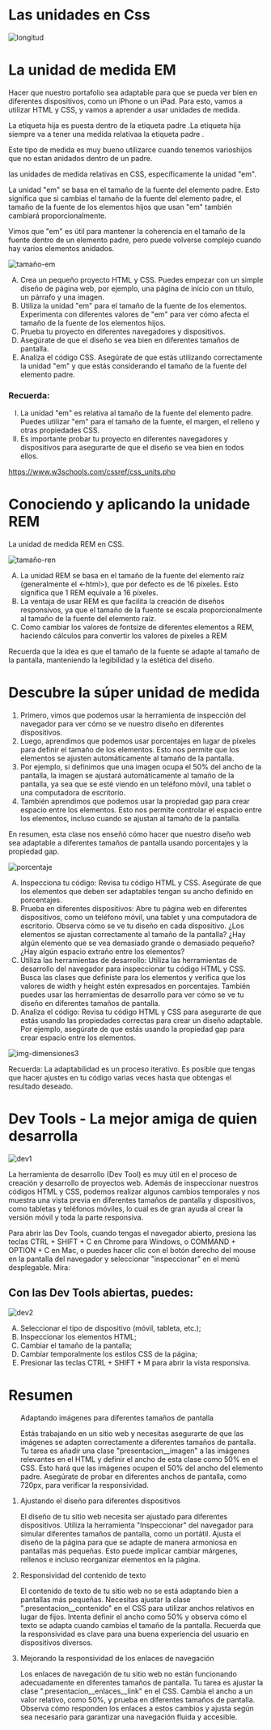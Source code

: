 <h1>Las unidades en Css </h1>

![longitud](https://github.com/user-attachments/assets/4f8a25f1-e774-487a-af8f-15a9220ce6c3)

<h1>La unidad de medida EM</h1>

<p>Hacer que nuestro portafolio sea adaptable para que se pueda ver bien en diferentes dispositivos, como un iPhone o un iPad. Para esto, vamos a utilizar HTML y CSS, y vamos a aprender a usar unidades de medida.</p>

<p>La etiqueta hija es puesta dentro de la etiqueta padre .La etiqueta hija siempre va a tener una medida relativaa la etiqueta padre .</p>

<p>Este tipo de medida es muy bueno utilizarce cuando tenemos varioshijos que no estan anidados dentro de un padre.</p>

<p> las unidades de medida relativas en CSS, específicamente la unidad "em".

La unidad "em" se basa en el tamaño de la fuente del elemento padre. Esto significa que si cambias el tamaño de la fuente del elemento padre, el tamaño de la fuente de los elementos hijos que usan "em" también cambiará proporcionalmente.

Vimos que "em" es útil para mantener la coherencia en el tamaño de la fuente dentro de un elemento padre, pero puede volverse complejo cuando hay varios elementos anidados.</p>

![tamaño-em](https://github.com/user-attachments/assets/e742d4cc-8c6a-449f-9efd-5ed53a47bc5c)

<ol type="A">
  
<li>Crea un pequeño proyecto HTML y CSS. Puedes empezar con un simple diseño de página web, por ejemplo, una página de inicio con un título, un párrafo y una imagen.</li>
  
<li>Utiliza la unidad "em" para el tamaño de la fuente de los elementos. Experimenta con diferentes valores de "em" para ver cómo afecta el tamaño de la fuente de los elementos hijos.</li>
  
<li>Prueba tu proyecto en diferentes navegadores y dispositivos. </li>
  
<li>Asegúrate de que el diseño se vea bien en diferentes tamaños de pantalla.</li>
  
<li>Analiza el código CSS. Asegúrate de que estás utilizando correctamente la unidad "em" y que estás considerando el tamaño de la fuente del elemento padre.</li>
</ol>

<h3>Recuerda:</h3>

<ol type='I'>
  
<li>La unidad "em" es relativa al tamaño de la fuente del elemento padre.
Puedes utilizar "em" para el tamaño de la fuente, el margen, el relleno y otras propiedades CSS.</li>
  
<li>Es importante probar tu proyecto en diferentes navegadores y dispositivos para asegurarte de que el diseño se vea bien en todos ellos.</li>
</ol>

https://www.w3schools.com/cssref/css_units.php


<h1>Conociendo y aplicando la unidade REM</h1>

<p> La unidad de medida REM en CSS.</p>

![tamaño-ren](https://github.com/user-attachments/assets/fd9991b5-b229-4f2b-aba8-d8242a405e08)

<ol type="A">
  
<li>La unidad REM se basa en el tamaño de la fuente del elemento raíz (generalmente el <-html>), que por defecto es de 16 píxeles. Esto significa que 1 REM equivale a 16 píxeles.</li>
  
<li>La ventaja de usar REM es que facilita la creación de diseños responsivos, ya que el tamaño de la fuente se escala proporcionalmente al tamaño de la fuente del elemento raíz.</li>
  
<li> Como cambiar los valores de fontsize de diferentes elementos a REM, haciendo cálculos para convertir los valores de píxeles a REM </li>
</ol>

<p>Recuerda que la idea es que el tamaño de la fuente se adapte al tamaño de la pantalla, manteniendo la legibilidad y la estética del diseño.</p>


<h1>Descubre la súper unidad de medida</h1>

<ol >

<li>Primero, vimos que podemos usar la herramienta de inspección del navegador para ver cómo se ve nuestro diseño en diferentes dispositivos.</li>

<li>Luego, aprendimos que podemos usar porcentajes en lugar de píxeles para definir el tamaño de los elementos. Esto nos permite que los elementos se ajusten automáticamente al tamaño de la pantalla.</li>

<li>Por ejemplo, si definimos que una imagen ocupa el 50% del ancho de la pantalla, la imagen se ajustará automáticamente al tamaño de la pantalla, ya sea que se esté viendo en un teléfono móvil, una tablet o una computadora de escritorio.</li>

<li>También aprendimos que podemos usar la propiedad gap para crear espacio entre los elementos. Esto nos permite controlar el espacio entre los elementos, incluso cuando se ajustan al tamaño de la pantalla. </li>
</ol>

<p>En resumen, esta clase nos enseñó cómo hacer que nuestro diseño web sea adaptable a diferentes tamaños de pantalla usando porcentajes y la propiedad gap.</p>


![porcentaje](https://github.com/user-attachments/assets/b45ccce8-a975-4967-a947-74d2d716bd8f)


<ol type="A">

<li>Inspecciona tu código: Revisa tu código HTML y CSS. Asegúrate de que los elementos que deben ser adaptables tengan su ancho definido en porcentajes.</li>

<li>Prueba en diferentes dispositivos: Abre tu página web en diferentes dispositivos, como un teléfono móvil, una tablet y una computadora de escritorio. Observa cómo se ve tu diseño en cada dispositivo. ¿Los elementos se ajustan correctamente al tamaño de la pantalla? ¿Hay algún elemento que se vea demasiado grande o demasiado pequeño? ¿Hay algún espacio extraño entre los elementos?</li>

<li>Utiliza las herramientas de desarrollo: Utiliza las herramientas de desarrollo del navegador para inspeccionar tu código HTML y CSS. Busca las clases que definiste para los elementos y verifica que los valores de width y height estén expresados en porcentajes. También puedes usar las herramientas de desarrollo para ver cómo se ve tu diseño en diferentes tamaños de pantalla.</li>

<li>Analiza el código: Revisa tu código HTML y CSS para asegurarte de que estás usando las propiedades correctas para crear un diseño adaptable. Por ejemplo, asegúrate de que estás usando la propiedad gap para crear espacio entre los elementos. </li>

</ol>

![img-dimensiones3](https://github.com/user-attachments/assets/6a8cd4a7-c0d6-426a-8c97-af70cc56289c)


<p>Recuerda: La adaptabilidad es un proceso iterativo. Es posible que tengas que hacer ajustes en tu código varias veces hasta que obtengas el resultado deseado.</p>


<h1>Dev Tools - La mejor amiga de quien desarrolla</h1>

![dev1](https://github.com/user-attachments/assets/a8ffcbd1-074b-464e-b094-8ced0c8db1c8)

<p>La herramienta de desarrollo (Dev Tool) es muy útil en el proceso de creación y desarrollo de proyectos web. Además de inspeccionar nuestros códigos HTML y CSS, podemos realizar algunos cambios temporales y nos muestra una vista previa en diferentes tamaños de pantalla y dispositivos, como tabletas y teléfonos móviles, lo cual es de gran ayuda al crear la versión móvil y toda la parte responsiva.</p>


<p>Para abrir las Dev Tools, cuando tengas el navegador abierto, presiona las teclas CTRL + SHIFT + C en Chrome para Windows, o COMMAND + OPTION + C en Mac, o puedes hacer clic con el botón derecho del mouse en la pantalla del navegador y seleccionar "inspeccionar" en el menú desplegable. Mira:</p>

<h2>Con las Dev Tools abiertas, puedes:</h2>

![dev2](https://github.com/user-attachments/assets/ab68631b-0835-4e2d-a300-93d237296e77)

<ol type="A">
<li>Seleccionar el tipo de dispositivo (móvil, tableta, etc.);</li>

<li>Inspeccionar los elementos HTML;</li>

<li>Cambiar el tamaño de la pantalla;</li>

<li>Cambiar temporalmente los estilos CSS de la página;</li>

<li>Presionar las teclas CTRL + SHIFT + M para abrir la vista responsiva.</li>
</ol>

<h1>Resumen</h1>

<ol

<li>Adaptando imágenes para diferentes tamaños de pantalla

Estás trabajando en un sitio web y necesitas asegurarte de que las imágenes se adapten correctamente a diferentes tamaños de pantalla. Tu tarea es añadir una clase "presentacion__imagen" a las imágenes relevantes en el HTML y definir el ancho de esta clase como 50% en el CSS. Esto hará que las imágenes ocupen el 50% del ancho del elemento padre. Asegúrate de probar en diferentes anchos de pantalla, como 720px, para verificar la responsividad.</li>

<li>Ajustando el diseño para diferentes dispositivos

El diseño de tu sitio web necesita ser ajustado para diferentes dispositivos. Utiliza la herramienta "Inspeccionar" del navegador para simular diferentes tamaños de pantalla, como un portátil. Ajusta el diseño de la página para que se adapte de manera armoniosa en pantallas más pequeñas. Esto puede implicar cambiar márgenes, rellenos e incluso reorganizar elementos en la página.</li>

<li> Responsividad del contenido de texto

El contenido de texto de tu sitio web no se está adaptando bien a pantallas más pequeñas. Necesitas ajustar la clase ".presentacion__contenido" en el CSS para utilizar anchos relativos en lugar de fijos. Intenta definir el ancho como 50% y observa cómo el texto se adapta cuando cambias el tamaño de la pantalla. Recuerda que la responsividad es clave para una buena experiencia del usuario en dispositivos diversos.</li>

<li>Mejorando la responsividad de los enlaces de navegación

Los enlaces de navegación de tu sitio web no están funcionando adecuadamente en diferentes tamaños de pantalla. Tu tarea es ajustar la clase ".presentacion__enlaces__link" en el CSS. Cambia el ancho a un valor relativo, como 50%, y prueba en diferentes tamaños de pantalla. Observa cómo responden los enlaces a estos cambios y ajusta según sea necesario para garantizar una navegación fluida y accesible. </li>
</ol>

